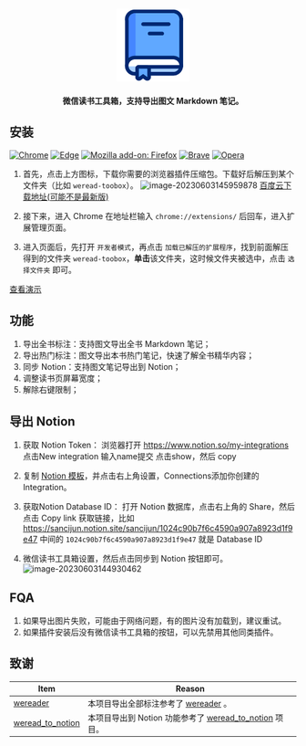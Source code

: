<h2 align="center"><img src="assets/icon.png" height="128"><br></h2>
<p align="center"><strong>微信读书工具箱，支持导出图文 Markdown 笔记。</strong></p>


## 安装

[![Chrome](https://img.shields.io/badge/-Chrome-brightgreen?logo=GoogleChrome)](./build/chrome-mv3-prod.zip)
[![Edge](https://img.shields.io/badge/-Edge-blue?logo=MicrosoftEdge)](./build/edge-mv3-prod.zip)
[![Mozilla add\-on: Firefox](https://img.shields.io/badge/-Firefox-brightgreen?logo=FirefoxBrowser)](./build/firefox-mv2-prod.zip)
[![Brave](https://img.shields.io/badge/-Brave-yellow?logo=Brave)](./build/brave-mv3-prod.zip)
[![Opera](https://img.shields.io/badge/-Opera-red?logo=Opera)](./build/opera-mv3-prod.zip)

1. 首先，点击上方图标，下载你需要的浏览器插件压缩包。下载好后解压到某个文件夹（比如 `weread-toobox`）。
![image-20230603145959878](https://img2023.cnblogs.com/blog/2740513/202306/2740513-20230603150001391-1222145165.png)
[百度云下载地址(可能不是最新版)](https://pan.baidu.com/s/1TKgvpArGmRSvDkS-pTVV5g?pwd=8ssd)

1.  接下来，进入 Chrome 在地址栏输入 `chrome://extensions/` 后回车，进入扩展管理页面。


3.  进入页面后，先打开 `开发者模式`，再点击 `加载已解压的扩展程序`，找到前面解压得到的文件夹 `weread-toobox`，**单击**该文件夹，这时候文件夹被选中，点击 `选择文件夹` 即可。

[查看演示]()

## 功能

1. 导出全书标注：支持图文导出全书 Markdown 笔记；
2. 导出热门标注：图文导出本书热门笔记，快速了解全书精华内容；
3. 同步 Notion：支持图文笔记导出到 Notion；
4. 调整读书页屏幕宽度；
5. 解除右键限制；

## 导出 Notion


1. 获取 Notion Token：
浏览器打开 https://www.notion.so/my-integrations
点击New integration 输入name提交
点击show，然后 copy

2. 复制 [Notion 模板](https://sancijun.notion.site/sancijun/1024c90b7f6c4590a907a8923d1f9e47)，并点击右上角设置，Connections添加你创建的Integration。

3. 获取Notion Database ID：
  打开 Notion 数据库，点击右上角的 Share，然后点击 Copy link
  获取链接，比如 https://sancijun.notion.site/sancijun/1024c90b7f6c4590a907a8923d1f9e47 中间的 `1024c90b7f6c4590a907a8923d1f9e47` 就是 Database ID

4. 微信读书工具箱设置，然后点击同步到 Notion 按钮即可。
![image-20230603144930462](https://img2023.cnblogs.com/blog/2740513/202306/2740513-20230603144931569-2690162.png)




## FQA

1. 如果导出图片失败，可能由于网络问题，有的图片没有加载到，建议重试。
2. 如果插件安装后没有微信读书工具箱的按钮，可以先禁用其他同类插件。



## 致谢

| Item                                                         | Reason                                                       |
| ------------------------------------------------------------ | ------------------------------------------------------------ |
| [wereader](https://github.com/Higurashi-kagome/wereader)     | 本项目导出全部标注参考了 [wereader](https://github.com/Higurashi-kagome/wereader) 。 |
| [weread_to_notion](https://github.com/malinkang/weread_to_notion) | 本项目导出到 Notion 功能参考了 [weread_to_notion](https://github.com/malinkang/weread_to_notion) 项目。 |